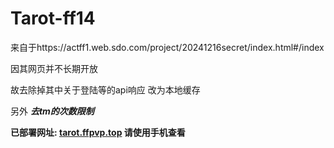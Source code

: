 # Tarot-ff14
来自于https://actff1.web.sdo.com/project/20241216secret/index.html#/index 

因其网页并不长期开放 

故去除掉其中关于登陆等的api响应 改为本地缓存

另外  ***去tm的次数限制***

**已部署网址: [tarot.ffpvp.top](https://tarot.ffpvp.top/#/index)  请使用手机查看**
